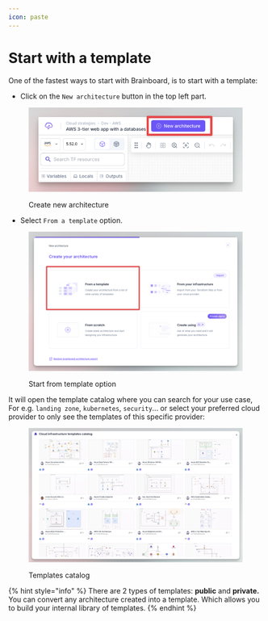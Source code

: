 ```yaml
---
icon: paste
---
```


# Start with a template

One of the fastest ways to start with Brainboard, is to start with a template:

* Click on the `New architecture` button in the top left part.

<figure><img src="../.gitbook/assets/fast-track-new-architecture.png" alt=""><figcaption><p>Create new architecture</p></figcaption></figure>

* Select `From a template` option.

<figure><img src="../.gitbook/assets/start-with-template.png" alt=""><figcaption><p>Start from template option</p></figcaption></figure>

It will open the template catalog where you can search for your use case, For e.g. `landing zone`, `kubernetes`, `security`... or select your preferred cloud provider to only see the templates  of this specific provider:

<figure><img src="../.gitbook/assets/CleanShot 2024-09-27 at 09.28.39.png" alt=""><figcaption><p>Templates catalog</p></figcaption></figure>

{% hint style="info" %}
There are 2 types of templates: **public** and **private.**\
You can convert any architecture created into a template. Which allows you to build your internal library of templates.
{% endhint %}
